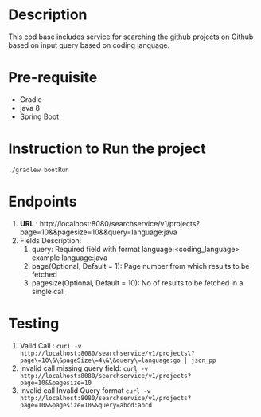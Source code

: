 # Description
This cod base includes service for searching the github projects on Github based on input query based on coding language. 

# Pre-requisite
- Gradle
- java 8
- Spring Boot

# Instruction to Run the project
`./gradlew bootRun`

# Endpoints
1. **URL** : http://localhost:8080/searchservice/v1/projects?page=10&&pagesize=10&&query=language:java
2. Fields Description:
    1. query: Required field with format language:<coding_language> example language:java 
    2. page(Optional, Default = 1): Page number from which results to be fetched  
    3. pagesize(Optional, Default = 10): No of results to be fetched in a single call 
   
# Testing
1. Valid Call : 
    `curl -v http://localhost:8080/searchservice/v1/projects\?page\=10\&\&pageSize\=4\&\&query\=language:go | json_pp`
2. Invalid call missing query field: 
    `curl -v http://localhost:8080/searchservice/v1/projects?page=10&&pagesize=10` 
3. Invalid call Invalid Query format
    `curl -v http://localhost:8080/searchservice/v1/projects?page=10&&pagesize=10&&query=abcd:abcd`
